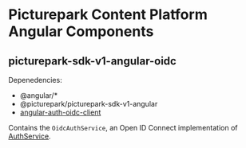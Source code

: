 # Picturepark Content Platform Angular Components

## picturepark-sdk-v1-angular-oidc

Depenedencies: 

- @angular/*
- @picturepark/picturepark-sdk-v1-angular
- [angular-auth-oidc-client](https://www.npmjs.com/package/angular-auth-oidc-client)

Contains the `OidcAuthService`, an Open ID Connect implementation of [AuthService](../picturepark-sdk-v1-angular/AuthService.md).